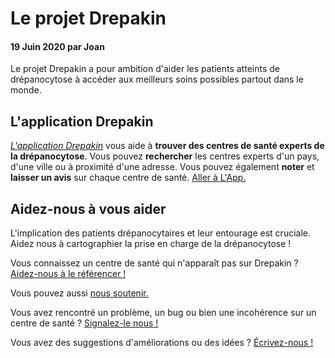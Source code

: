 # Le projet Drepakin

#### 19 Juin 2020 par Joan

Le projet Drepakin a pour ambition d'aider les patients atteints de drépanocytose à accéder aux meilleurs soins possibles partout dans le monde.

## L'application Drepakin

_[L'application Drepakin](https://drepakin.com/app)_ vous aide à **trouver des centres de santé experts de la drépanocytose**. Vous pouvez **rechercher** les centres experts d'un pays, d'une ville ou à proximité d'une adresse. Vous pouvez également **noter** et **laisser un avis** sur chaque centre de santé. [Aller à L'App.](https://drepakin.com/app)

## Aidez-nous à vous aider

L'implication des patients drépanocytaires et leur entourage est cruciale.
Aidez nous à cartographier la prise en charge de la drépanocytose !

Vous connaissez un centre de santé qui n'apparaît pas sur Drepakin ? [Aidez-nous à le référencer !](https://forms.gle/3uAx23WSaCDVkduE6)

Vous pouvez aussi [nous soutenir.](https://paypal.me/pools/c/8nXuBPoX1L)

Vous avez rencontré un problème, un bug ou bien une incohérence sur un centre de santé ? [Signalez-le nous !](mailto:drepakin@gmail.com)

Vous avez des suggestions d'améliorations ou des idées ? [Écrivez-nous !](mailto:drepakin@gmail.com)
